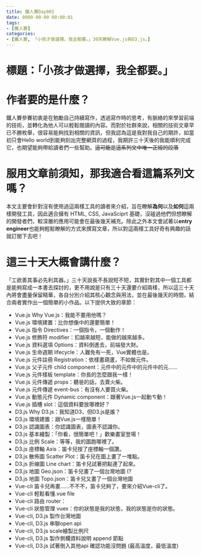 ```yaml
---
title: 鐵人賽Day001
date: 0000-00-00 00:00:01
tags:
- [鐵人賽]
categories: 
- [鐵人賽, 「小孩才做選擇，我全都要。」30天瞭解Vue.js與D3.js。]
---
```

# 標題：「小孩才做選擇，我全都要。」

# 作者要的是什麼？
鐵人賽參賽初衷是在勉勵自己持續寫作，透過寫作時的思考，有脈絡的來學習前端的技術，並轉化為他人可以輕鬆閱讀的內容。而對於社群來說，相關的技術文章早已不勝枚舉，很容易能夠找到相關的資訊，但我認為這是我對我自己的期許，如當初只會Hello world到能夠刻出完整網頁的過程，我期許三十天後的我能順利完成它，也期望能夠帶給讀者們一些幫助。~~這可能是這系列文中唯一正經的段落~~

# 服用文章前須知，那我適合看這篇系列文嗎？
本文主要會針對沒有使用過這兩樣工具的讀者來介紹，旨在瞭解**為何**以及**如何**這兩樣開發工具，因此適合擁有 HTML, CSS, JavaSciprt 基礎，沒碰過他們但想瞭解的開發者們，較深層的應用可能會在最後幾天補充。除此之外本文會試著以**entry engineer**也能夠輕鬆瞭解的方式來撰寫文章，所以對這兩樣工具好奇有興趣的話就訂閱下去吧！

# 這三十天大概會講什麼？
「工欲善其事必先利其器。」三十天說長不長說短不短，其實針對其中一個工具都是能夠寫成一本書去探討的，更不用說是只有三十天還要介紹兩樣，所以這三十天內將會盡量保留精華，各自分別介紹其核心觀念與用法，並在最後幾天的時間，結合兩者實作出一個簡單的小作品。以下提供大致的章節：

- Vue.js Why Vue.js：我能不要用他嗎？
- Vue.js 環境建置：比你想像中的還要簡單！
- Vue.js 指令 Directives：一個指令，一個動作！
- Vue.js 修飾符 modifier：扣越來越短，能做的越來越多。
- Vue.js 資料選項 Options：資料倒進去，前端發大財。
- Vue.js 生命週期 lifecycle：人難免有一死，Vue實體也是。
- Vue.js 元件註冊 Registration：依樣畫葫蘆，不如做元件。
- Vue.js 父子元件 child component：元件中的元件中的元件中的元……
- Vue.js 元件樣板 template：你長的怎麼跟我一樣！
- Vue.js 元件傳遞 props：聽爸的話，去賣火柴。
- Vue.js 元件傳遞 event-bus：有沒有人要買火柴。
- Vue.js 動態元件 Dynamic component：跟著Vue.js一起動ㄘ動！
- Vue.js 插槽 slot：這個資料要放哪裡好？
- D3.js Why D3.js：我知道D3，但D3.js是誰？
- D3.js 環境建置：跟Vue.js一樣簡單！
- D3.js 認識圖表：你認識圖表，圖表不認識你。
- D3.js 基本繪製：「你看，很簡單吧！」歡樂畫室登場！
- D3.js 比例 Scale：等等，我的圖跑哪裡了。
- D3.js 座標軸 Axis：笛卡兒按了座標軸一個讚。
- D3.js 散佈圖 Scatter Plot：笛卡兒在圖上畫了一堆點。
- D3.js 折線圖 Line chart：笛卡兒試著把點連了起來。
- D3.js 地圖 Geo.json：笛卡兒畫了一個台灣地圖 (?
- D3.js 地圖 Topo.json：笛卡兒又畫了一個台灣地圖
- Vue-cli 笛卡兒再畫……不不不，笛卡兒夠了，要來介紹Vue-cli了。
- Vue-cli 輕鬆看懂.vue file
- Vue-cli 路由 router：
- Vue-cli 狀態管理 vuex：你的狀態是我的狀態，我的狀態是你的狀態。
- Vue-cli, D3.js 製作台灣地圖
- Vue-cli, D3.js 串聯open api
- Vue-cli, D3.js scale繪製比例尺
- Vue-cli, D3.js 製作側欄資料說明 append 節點
- Vue-cli, D3.js 試著倒入其他api 確認功能沒問題 (最高溫度，最低溫度)